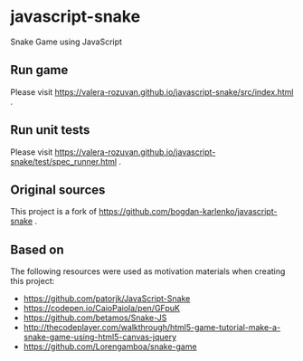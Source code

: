 # javascript-snake
Snake Game using JavaScript

## Run game

Please visit
https://valera-rozuvan.github.io/javascript-snake/src/index.html .

## Run unit tests

Please visit
https://valera-rozuvan.github.io/javascript-snake/test/spec_runner.html .

## Original sources

This project is a fork of https://github.com/bogdan-karlenko/javascript-snake .

## Based on

The following resources were used as motivation materials when creating this
project:

- https://github.com/patorjk/JavaScript-Snake
- https://codepen.io/CaioPaiola/pen/GFpuK
- https://github.com/betamos/Snake-JS
- http://thecodeplayer.com/walkthrough/html5-game-tutorial-make-a-snake-game-using-html5-canvas-jquery
- https://github.com/Lorengamboa/snake-game

